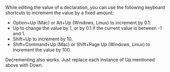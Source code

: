 While editing the value of a declaration, you can use the following keyboard shortcuts to increment the value by a fixed
amount:

- Option+Up (Mac) or Alt+Up (Windows, Linux) to increment by 0.1.
- Up to change the value by 1, or by 0.1 if the current value is between -1 and 1.
- Shift+Up to increment by 10.
- Shift+Command+Up (Mac) or Shift+Page Up (Windows, Linux) to increment the value by 100.

Decrementing also works. Just replace each instance of Up mentioned above with Down.
